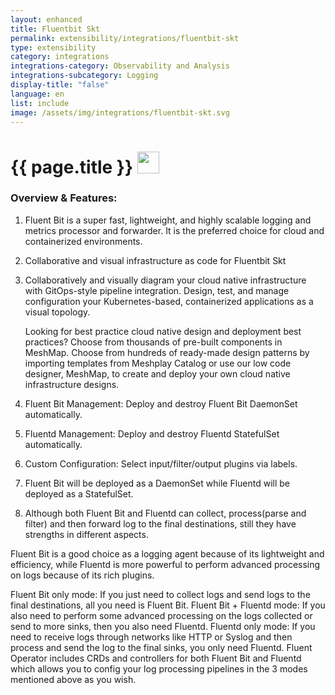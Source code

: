 ```yaml
---
layout: enhanced
title: Fluentbit Skt
permalink: extensibility/integrations/fluentbit-skt
type: extensibility
category: integrations
integrations-category: Observability and Analysis
integrations-subcategory: Logging
display-title: "false"
language: en
list: include
image: /assets/img/integrations/fluentbit-skt.svg
---
```


<h1>{{ page.title }} <img src="{{ page.image }}" style="width: 35px; height: 35px;" /></h1>


<!-- This needs replaced with the Category property, not the sub-category.
 #### About: Fluent Bit is a super fast, lightweight, and highly scalable logging and metrics processor and forwarder. It is the preferred choice for cloud and containerized environments. -->

### Overview & Features:

1. Fluent Bit is a super fast, lightweight, and highly scalable logging and metrics processor and forwarder. It is the preferred choice for cloud and containerized environments.

2. Collaborative and visual infrastructure as code for Fluentbit Skt

4. 
    Collaboratively and visually diagram your cloud native infrastructure with GitOps-style pipeline integration. Design, test, and manage configuration your Kubernetes-based, containerized applications as a visual topology.



    Looking for best practice cloud native design and deployment best practices? Choose from thousands of pre-built components in MeshMap. Choose from hundreds of ready-made design patterns by importing templates from Meshplay Catalog or use our low code designer, MeshMap, to create and deploy your own cloud native infrastructure designs.



5. Fluent Bit Management: Deploy and destroy Fluent Bit DaemonSet automatically.

6. Fluentd Management: Deploy and destroy Fluentd StatefulSet automatically.

7. Custom Configuration: Select input/filter/output plugins via labels.

8. Fluent Bit will be deployed as a DaemonSet while Fluentd will be deployed as a StatefulSet. 

9. Although both Fluent Bit and Fluentd can collect, process(parse and filter) and then forward log to the final destinations, still they have strengths in different aspects.

Fluent Bit is a good choice as a logging agent because of its lightweight and efficiency, while Fluentd is more powerful to perform advanced processing on logs because of its rich plugins.

Fluent Bit only mode: If you just need to collect logs and send logs to the final destinations, all you need is Fluent Bit.
Fluent Bit + Fluentd mode: If you also need to perform some advanced processing on the logs collected or send to more sinks, then you also need Fluentd.
Fluentd only mode: If you need to receive logs through networks like HTTP or Syslog and then process and send the log to the final sinks, you only need Fluentd.
Fluent Operator includes CRDs and controllers for both Fluent Bit and Fluentd which allows you to config your log processing pipelines in the 3 modes mentioned above as you wish.

